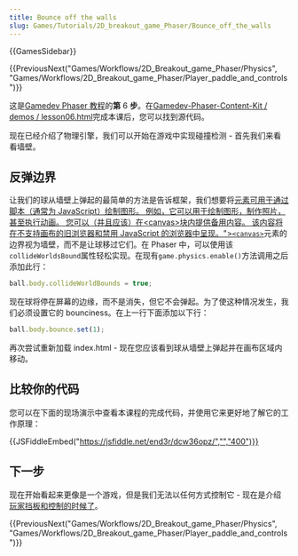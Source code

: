 ```yaml
---
title: Bounce off the walls
slug: Games/Tutorials/2D_breakout_game_Phaser/Bounce_off_the_walls
---
```

{{GamesSidebar}}

{{PreviousNext("Games/Workflows/2D_Breakout_game_Phaser/Physics", "Games/Workflows/2D_Breakout_game_Phaser/Player_paddle_and_controls")}}

这是[Gamedev Phaser 教程](/zh-CN/docs/Games/Workflows/2D_Breakout_game_Phaser)的**第** 6 **步**。在[Gamedev-Phaser-Content-Kit / demos / lesson06.html](https://github.com/end3r/Gamedev-Phaser-Content-Kit/blob/gh-pages/demos/lesson06.html)完成本课后，您可以找到源代码。

现在已经介绍了物理引擎，我们可以开始在游戏中实现碰撞检测 - 首先我们来看看墙壁。

## 反弹边界

让我们的球从墙壁上弹起的最简单的方法是告诉框架，我们想要将[元素可用于通过脚本（通常为 JavaScript）绘制图形。 例如，它可以用于绘制图形，制作照片，甚至执行动画。 您可以（并且应该）在\<canvas>块内提供备用内容。 该内容将在不支持画布的旧浏览器和禁用 JavaScript 的浏览器中呈现。">`<canvas>`](/zh-CN/docs/Web/HTML/Element/canvas)元素的边界视为墙壁，而不是让球移过它们。在 Phaser 中，可以使用该`collideWorldsBound`属性轻松实现。在现有`game.physics.enable()`方法调用之后添加此行：

```js
ball.body.collideWorldBounds = true;
```

现在球将停在屏幕的边缘，而不是消失，但它不会弹起。为了使这种情况发生，我们必须设置它的 bounciness。在上一行下面添加以下行：

```js
ball.body.bounce.set(1);
```

再次尝试重新加载 index.html - 现在您应该看到球从墙壁上弹起并在画布区域内移动。

## 比较你的代码

您可以在下面的现场演示中查看本课程的完成代码，并使用它来更好地了解它的工作原理：

{{JSFiddleEmbed("https://jsfiddle.net/end3r/dcw36opz/","","400")}}

## 下一步

现在开始看起来更像是一个游戏，但是我们无法以任何方式控制它 - 现在是介绍[玩家挡板和控制的时候了](/zh-CN/docs/Games/Workflows/2D_Breakout_game_Phaser/Player_paddle_and_controls)。

{{PreviousNext("Games/Workflows/2D_Breakout_game_Phaser/Physics", "Games/Workflows/2D_Breakout_game_Phaser/Player_paddle_and_controls")}}
